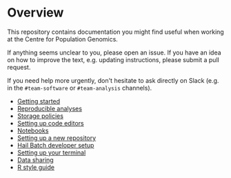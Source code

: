 # Overview

This repository contains documentation you might find useful when working at the
Centre for Population Genomics.

If anything seems unclear to you, please open an issue. If you have an idea on
how to improve the text, e.g. updating instructions, please submit a pull
request.

If you need help more urgently, don't hesitate to ask directly on Slack (e.g. in
the `#team-software` or `#team-analysis` channels).

- [Getting started](getting_started.md)
- [Reproducible analyses](reproducible_analyses.md)
- [Storage policies](storage_policies)
- [Setting up code editors](code_editors.md)
- [Notebooks](notebooks.md)
- [Setting up a new repository](new_repository.md)
- [Hail Batch developer setup](hail_batch_dev.md)
- [Setting up your terminal](terminal.md)
- [Data sharing](data_sharing.md)
- [R style guide](r_style_guide.md)
